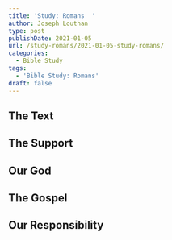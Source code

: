 ```yaml
---
title: 'Study: Romans  '
author: Joseph Louthan
type: post
publishDate: 2021-01-05
url: /study-romans/2021-01-05-study-romans/
categories:
  - Bible Study
tags:
  - 'Bible Study: Romans'
draft: false
---
```

## The Text

## The Support

## Our God

## The Gospel

## Our Responsibility

